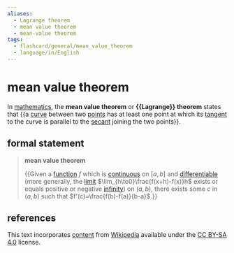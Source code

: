 ```yaml
---
aliases:
  - Lagrange theorem
  - mean value theorem
  - mean-value theorem
tags:
  - flashcard/general/mean_value_theorem
  - language/in/English
---
```


# mean value theorem

In [mathematics](mathematics.md), the __mean value theorem__ or __{{Lagrange}} theorem__ states that {{a [curve](curve.md) between two [points](point%20(geometry).md) has at least one point at which its [tangent](tangent.md) to the curve is parallel to the [secant](secant%20line.md) joining the two points}}. <!--SR:!2024-02-29,24,270!2024-05-12,120,290-->

## formal statement

> __mean value theorem__
>
> {{Given a [function](function%20(mathematics).md) $f$ which is [continuous](continuous%20function.md) on $[a,b]$ and [differentiable](differentiable%20function.md) (more generally, the [limit](limit%20of%20a%20function.md) $\lim_{h\to0}\frac{f(x+h)-f(x)}h$ exists or equals positive or negative [infinity](infinity.md)) on $(a,b)$, there exists some $c$ in $(a,b)$ such that $f'(c)=\frac{f(b)-f(a)}{b-a}$.}} <!--SR:!2024-02-27,29,190-->

## references

This text incorporates [content](https://en.wikipedia.org/wiki/mean_value_theorem) from [Wikipedia](Wikipedia.md) available under the [CC BY-SA 4.0](https://creativecommons.org/licenses/by-sa/4.0/) license.
